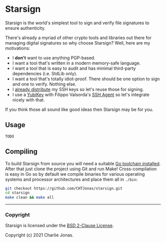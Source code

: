 # Starsign

Starsign is the world's simplest tool to sign and verify file signatures to ensure authenticity.

There's already a myriad of other crypto tools and libraries out there for managing digital signatures so why choose Starsign? Well, here are my motivations:

* I **don't** want to use anything PGP-based.
* I want a tool that's written in a modern memory-safe language.
* I want a tool that is easy to audit and has minimal third-party dependencies (i.e. StdLib only).
* I want a tool that's totally idiot-proof. There should be one option to sign and one to verify. Nothing else.
* I [already distribute](https://github.com/CHTJonas.keys) my SSH keys so let's reuse those for signing.
* I use a [YubiKey](https://www.yubico.com/) with Filippo Valsorda's [SSH Agent](https://filippo.io/yubikey-agent) so let's integrate nicely with that.

If you think those all sound like good ideas then Starsign may be for you.

## Usage

`TODO`

## Compiling

To build Starsign from source you will need a suitable [Go toolchain installed](https://golang.org/doc/install). After that just clone the project using Git and run Make! Cross-compilation is easy in Go so by default we compile binaries for various operating systems and processor architectures and place them all in `./bin`:

```bash
git checkout https://github.com/CHTJonas/starsign.git
cd starsign
make clean && make all
```

---

### Copyright

Starsign is licensed under the [BSD 2-Clause License](https://opensource.org/licenses/BSD-2-Clause).

Copyright (c) 2021 Charlie Jonas.
